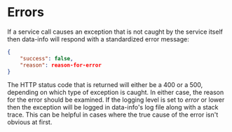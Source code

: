 # Errors

If a service call causes an exception that is not caught by the service itself
then data-info will respond with a standardized error message:

```json
{
    "success": false,
    "reason": reason-for-error
}
```

The HTTP status code that is returned will either be a 400 or a 500, depending
on which type of exception is caught.  In either case, the reason for the
error should be examined.  If the logging level is set to _error_ or lower
then the exception will be logged in data-info's log file along with a stack
trace.  This can be helpful in cases where the true cause of the error isn't
obvious at first.
